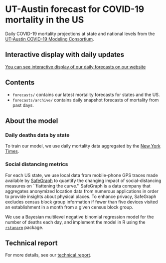 
# UT-Austin forecast for COVID-19 mortality in the US

Daily COVID-19 mortality projections at state and national levels from
the [UT-Austin COVID-19 Modeling Consortium][consortium].

## Interactive display with daily updates

[You can see interactive display of our daily forecasts on our website][forecasts]

## Contents

- `forecasts/` contains our latest mortality forecasts for states and
  the US.
- `forecasts/archive/` contains daily snapshot forecasts of mortality
  from past days.

## About the model

### Daily deaths data by state

To train our model, we use daily mortality data aggregated by the [New
York Times][nytimes].

### Social distancing metrics

For each US state, we use local data from mobile-phone GPS traces made
available by [SafeGraph] to quantify the changing impact of
social-distancing measures on ``flattening the curve.''  SafeGraph is
a data company that aggregates anonymized location data from numerous
applications in order to provide insights about physical places. To
enhance privacy, SafeGraph excludes census block group information if
fewer than five devices visited an establishment in a month from a
given census block group.

We use a Bayesian multilevel negative binomial regression model for
the number of deaths each day, and implement the model in R using
the [`rstanarm`][rstanarm] package.

## Technical report

For more details, see our [technical report].


[nytimes]: https://github.com/nytimes/covid-19-data
[consortium]: https://covid-19.tacc.utexas.edu/
[SafeGraph]: https://www.safegraph.com/
[forecasts]: https://covid-19.tacc.utexas.edu/projections/
[technical report]: https://covid-19.tacc.utexas.edu/media/filer_public/87/63/87635a46-b060-4b5b-a3a5-1b31ab8e0bc6/ut_covid-19_mortality_forecasting_model_latest.pdf
[rstanarm]: https://mc-stan.org/users/interfaces/rstanarm
